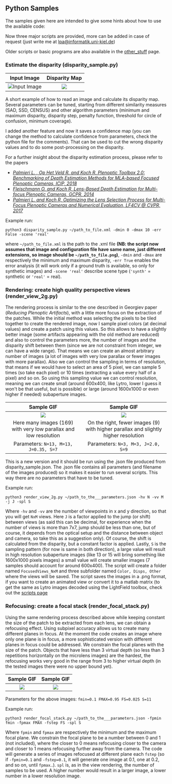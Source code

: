 ## Python Samples

The samples given here are intended to give some hints about how to use the available code:

Now three major scripts are provided, more can be added in case of request (just write me at lpa@informatik.uni-kiel.de)

Older scripts or basic programs are also available in the [other_stuff](https://github.com/PlenopticToolbox/PlenopticToolbox2.0/tree/master/python/samples/other_stuff) page.

### Estimate the disparity (disparity_sample.py)

Input Image                |  Disparity Map
:-------------------------:|:-------------------------:
![Input Image](https://github.com/PlenopticToolbox/PlenopticToolbox2.0/blob/master/THUMBNAILS/Dragon_Processed%20copy.jpg)  |  ![](https://github.com/PlenopticToolbox/PlenopticToolbox2.0/blob/master/THUMBNAILS/Dragon_Disparity.jpg)

A short example of how to read an image and calculate its disparity map. Several parameters can be tuned, starting from different similarity measures (SAD, SSD, CENSUS) and other algorithm parameters (minimum and maximum disparity, disparity step, penalty function, threshold for circle of confusion, minimum coverage).

I added another feature and now it saves a confidence map (you can change the method to calculate confidence from parameters, check the python file for the comments). That can be used to cut the wrong disparity values and to do some post-processing on the disparity.

For a further insight about the disparity estimation process, please refer to the papers
- [_Palmieri L. , Op Het Veld R. and Koch R, Plenoptic Toolbox 2.0: Benchmarking of Depth Estimation Methods for MLA-based Focused Plenoptic Cameras, ICIP, 2018_](http://data.mip.informatik.uni-kiel.de:555/wwwadmin/Publica/2018/2018_Palmieri_The%20Plenoptic%202.0%20Toolbox:%20Benchmarking%20of%20Depth%20Estimation%20Methods%20for%20MLA-Based%20Focused%20Plenoptic%20Cameras.pdf)
- [_Fleischmann O. and Koch R, Lens-Based Depth Estimation for Multi-focus Plenoptic Cameras, GCPR, 2014_](https://link.springer.com/content/pdf/10.1007/978-3-319-11752-2_33.pdf)
- [_Palmieri L. and Koch R, Optimizing the Lens Selection Process for Multi-Focus Plenoptic Cameras and Numerical Evaluation, LF4CV @ CVPR, 2017_](http://openaccess.thecvf.com/content_cvpr_2017_workshops/w27/papers/Palmieri_Optimizing_the_Lens_CVPR_2017_paper.pdf)

Example run:

`python3 disparity_sample.py ~/path_to_file.xml -dmin 0 -dmax 10 -err False -scene 'real'`

where `~/path_to_file.xml` is the path to the .xml file **(NB: the script now assumes that image and configuration file have same name, just different extensions, so image should be `~/path_to_file.png`)**, `-dmin` and `-dmax` are respectively the minimum and maximum disparity, `-err True` enables the error analysis (it will work only if a ground truth is available, so only for synthetic images) and `-scene 'real'` describe scene type (`'synth'` = synthetic or `'real'` = real).



### Rendering: create high quality perspective views  (render_view_2g.py)

The rendering process is similar to the one described in Georgiev paper (_Reducing Plenoptic Artifacts_), with a little more focus on the extraction of the patches. While the initial method was selecting the pixels to be tiled together to create the rendered image, now I sample pixel colors (at decimal values) and create a patch using this values. So this allows to have a slightly better image (some artifacts appearing with the old method are reduced) and also to control the parameters more, the number of images and the disparity shift between them (since we are not constraint from integer, we can have a wide range). That means we can create an almost arbitrary number of images (a lot of images with very low parallax or fewer images with more parallax). Also we can control the sampling in terms of resolution, that means if we would have to select an area of 5 pixel, we can sample 5 times (so take each pixel) or 10 times (extracting a value every half of a pixel) and so on. So using this sampling value we can control resolution, meaning we can create small (around 600x400, like Lytro, lower I guess it won't be that useful, but is possible) or large (around 1600x1000 or even higher if needed) subaperture images.

Sample GIF               |  Sample GIF          |
:-------------------------:|:-------------------------:|
![](https://github.com/PlenopticToolbox/PlenopticToolbox2.0/blob/master/ANIMATIONS/RTX055_resize60.gif)  |  ![](https://github.com/PlenopticToolbox/PlenopticToolbox2.0/blob/master/ANIMATIONS/RTX055_3x3.gif) |  
Here many images (169) with very low parallax and low resolution | On the right, fewer images (9) with higher parallax and slightly higher resolution |
Parameters: `N=13, M=13, J=0.35, S=7`| Parameters: `N=3, M=3, J=2.0, S=9` |

This is a new version and it should be run using the .json file produced from disparity_sample.json. The .json file contains all parameters (and filename of the images produced) so it makes it easier to run several scripts. This way there are no parameters that have to be tuned.

Example run:

`python3 render_view_2g.py ~/path_to_the___parameters.json -hv N -vv M -j J -spl S`

Where `-hv` and `-vv` are the number of viewpoints in x and y direction, so that you will get `NxM` views. Here `J` is a factor applied to the jump (or shift) between views (as said this can be decimal, for experience when the number of views is more than 7x7, jump should be less than one, but of course, it depends from the optical setup and the distance between object and camera, so take this as a suggestion only). Of course, the shift is calculated from the disparity, but a constant factor is applied. Lastly, `S` is the sampling pattern (for now is same in both direction), a large value will result in high resolution subaperture images (like 13 or 15 will bring something like 1600x1000 pixels images) a small value will create smaller images (7 samples should account for around 600x400).
The script will create a folder named `FocusedViews_NxM` and three subfolder named `Color, Disps, Other` where the views will be saved.
The script saves the images in a .png format, if you want to create an animated view or convert it to a matlab matrix (to get the same as Lytro images decoded using the LightField toolbox, check out the [scripts page](https://github.com/PlenopticToolbox/PlenopticToolbox2.0/tree/master/scripts)

### Refocusing: create a focal stack (render_focal_stack.py)

Using the same rendering process described above while keeping constant the size of the patch to be extracted from each lens, we can obtain a refocusing effect. Using subpixel accuracy allows us to create many different planes in focus. At the moment the code creates an image where only one plane is in focus, a more sophisticated version with different planes in focus could be addressed. 
We constrain the focal planes with the size of the patch. Objects that have less than 3 virtual depth (so less than 3 repetitions horizontally on the microlens images) are the hardest, the refocusing works very good in the range from 3 to higher virtual depth (in the tested images there were no upper bound yet).

Sample GIF               |  Sample GIF          |
:-------------------------:|:-------------------------:|
![](https://github.com/PlenopticToolbox/PlenopticToolbox2.0/blob/master/ANIMATIONS/focalstack_d20_r70.gif)  |  ![](https://github.com/PlenopticToolbox/PlenopticToolbox2.0/blob/master/ANIMATIONS/RTX031_focalstack_d20_r70.gif) |  

Parameters for the above images: `fmin=0.1 FMAX=0.95 FS=0.025 S=11`

Example run:

`python3 render_focal_stack.py ~/path_to_the___parameters.json -fpmin fmin -fpmax FMAX -fstep FS -spl S`

Where `fpmin` and `fpmax` are respectively the minimum and the maximum focal plane. We constrain the focal plane to be a number between 0 and 1 (not included), where the closer to 0 means refocusing closer to the camera and closer to 1 means refocusing further away from the camera. The code will generate a series of images refocused at different plane each `fstep` (so if `-fpmin=0.1` and `-fstep=0.1`, it will generate one image at 0.1, one at 0.2, and so on, until `fpmax`..).
`spl` is, as in the view rendering, the number of samples to be used. A higher number would result in a larger image, a lower number in a lower resolution image.
